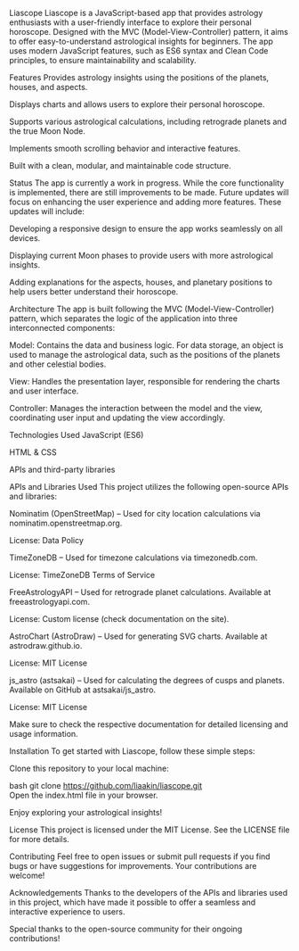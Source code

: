Liascope
Liascope is a JavaScript-based app that provides astrology enthusiasts with a user-friendly interface to explore their personal horoscope. Designed with the MVC (Model-View-Controller) pattern, it aims to offer easy-to-understand astrological insights for beginners. The app uses modern JavaScript features, such as ES6 syntax and Clean Code principles, to ensure maintainability and scalability.

Features
Provides astrology insights using the positions of the planets, houses, and aspects.

Displays charts and allows users to explore their personal horoscope.

Supports various astrological calculations, including retrograde planets and the true Moon Node.

Implements smooth scrolling behavior and interactive features.

Built with a clean, modular, and maintainable code structure.

Status
The app is currently a work in progress. While the core functionality is implemented, there are still improvements to be made. Future updates will focus on enhancing the user experience and adding more features. These updates will include:

Developing a responsive design to ensure the app works seamlessly on all devices.

Displaying current Moon phases to provide users with more astrological insights.

Adding explanations for the aspects, houses, and planetary positions to help users better understand their horoscope.

Architecture
The app is built following the MVC (Model-View-Controller) pattern, which separates the logic of the application into three interconnected components:

Model: Contains the data and business logic. For data storage, an object is used to manage the astrological data, such as the positions of the planets and other celestial bodies.

View: Handles the presentation layer, responsible for rendering the charts and user interface.

Controller: Manages the interaction between the model and the view, coordinating user input and updating the view accordingly.

Technologies Used
JavaScript (ES6)

HTML & CSS

APIs and third-party libraries

APIs and Libraries Used
This project utilizes the following open-source APIs and libraries:

Nominatim (OpenStreetMap) – Used for city location calculations via nominatim.openstreetmap.org.

License: Data Policy

TimeZoneDB – Used for timezone calculations via timezonedb.com.

License: TimeZoneDB Terms of Service

FreeAstrologyAPI – Used for retrograde planet calculations. Available at freeastrologyapi.com.

License: Custom license (check documentation on the site).

AstroChart (AstroDraw) – Used for generating SVG charts. Available at astrodraw.github.io.

License: MIT License

js_astro (astsakai) – Used for calculating the degrees of cusps and planets. Available on GitHub at astsakai/js_astro.

License: MIT License

Make sure to check the respective documentation for detailed licensing and usage information.

Installation
To get started with Liascope, follow these simple steps:

Clone this repository to your local machine:

bash
git clone https://github.com/liaakin/liascope.git  
Open the index.html file in your browser.

Enjoy exploring your astrological insights!

License
This project is licensed under the MIT License. See the LICENSE file for more details.

Contributing
Feel free to open issues or submit pull requests if you find bugs or have suggestions for improvements. Your contributions are welcome!

Acknowledgements
Thanks to the developers of the APIs and libraries used in this project, which have made it possible to offer a seamless and interactive experience to users.

Special thanks to the open-source community for their ongoing contributions!
